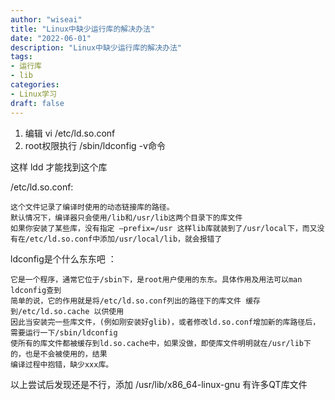 ```yaml
---
author: "wiseai"
title: "Linux中缺少运行库的解决办法"
date: "2022-06-01"
description: "Linux中缺少运行库的解决办法"
tags:
- 运行库
- lib
categories:
- Linux学习
draft: false
---
```


1. 编辑 vi /etc/ld.so.conf
2. root权限执行 /sbin/ldconfig -v命令

这样 ldd 才能找到这个库

/etc/ld.so.conf:

	这个文件记录了编译时使用的动态链接库的路径。
	默认情况下，编译器只会使用/lib和/usr/lib这两个目录下的库文件
	如果你安装了某些库，没有指定 –prefix=/usr 这样lib库就装到了/usr/local下，而又没有在/etc/ld.so.conf中添加/usr/local/lib，就会报错了

ldconfig是个什么东东吧 ：

	它是一个程序，通常它位于/sbin下，是root用户使用的东东。具体作用及用法可以man ldconfig查到
	简单的说，它的作用就是将/etc/ld.so.conf列出的路径下的库文件 缓存到/etc/ld.so.cache 以供使用
	因此当安装完一些库文件，(例如刚安装好glib)，或者修改ld.so.conf增加新的库路径后，需要运行一下/sbin/ldconfig
	使所有的库文件都被缓存到ld.so.cache中，如果没做，即使库文件明明就在/usr/lib下的，也是不会被使用的，结果
	编译过程中抱错，缺少xxx库。

以上尝试后发现还是不行，添加 /usr/lib/x86_64-linux-gnu 有许多QT库文件
